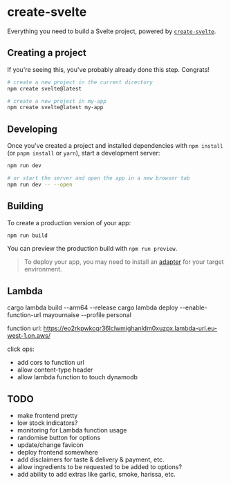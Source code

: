 # create-svelte

Everything you need to build a Svelte project, powered by [`create-svelte`](https://github.com/sveltejs/kit/tree/master/packages/create-svelte).

## Creating a project

If you're seeing this, you've probably already done this step. Congrats!

```bash
# create a new project in the current directory
npm create svelte@latest

# create a new project in my-app
npm create svelte@latest my-app
```

## Developing

Once you've created a project and installed dependencies with `npm install` (or `pnpm install` or `yarn`), start a development server:

```bash
npm run dev

# or start the server and open the app in a new browser tab
npm run dev -- --open
```

## Building

To create a production version of your app:

```bash
npm run build
```

You can preview the production build with `npm run preview`.

> To deploy your app, you may need to install an [adapter](https://kit.svelte.dev/docs/adapters) for your target environment.


## Lambda

cargo lambda build --arm64 --release
cargo lambda deploy --enable-function-url mayournaise --profile personal


function url: https://eo2rkpwkcqr36lclwmighanldm0xuzpx.lambda-url.eu-west-1.on.aws/

click ops:
 - add cors to function url
 - allow content-type header
 - allow lambda function to touch dynamodb


## TODO
- make frontend pretty
- low stock indicators?
- monitoring for Lambda function usage
- randomise button for options
- update/change favicon
- deploy frontend somewhere
- add disclaimers for taste & delivery & payment, etc.
- allow ingredients to be requested to be added to options?
- add ability to add extras like garlic, smoke, harissa, etc.